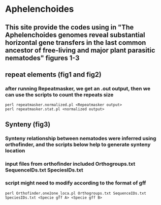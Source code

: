 # Aphelenchoides
## This site provide the codes using in "The Aphelenchoides genomes reveal substantial horizontal gene transfers in the last common ancestor of free-living and major plant parasitic nematodes" figures 1-3


## repeat elements (fig1 and fig2)
### after running Repeatmasker, we get an <genome fasta name>.out output, then we can use the scripts to count the repeats size  
```
perl repeatmasker.normalized.pl <Repeatmasker output>
perl repeatmasker.stat.pl <normalized output>
```

## Synteny (fig3)
### Synteny relationship between nematodes were inferred using orthofinder, and the scripts below help to generate synteny location
### input files from orthofinder included Orthogroups.txt SequenceIDs.txt SpeciesIDs.txt
### script might need to modify according to the format of gff

```
perl Orthofinder.one2one_loca.pl Orthogroups.txt SequenceIDs.txt SpeciesIDs.txt <Specie gff A> <Specie gff B>
```
